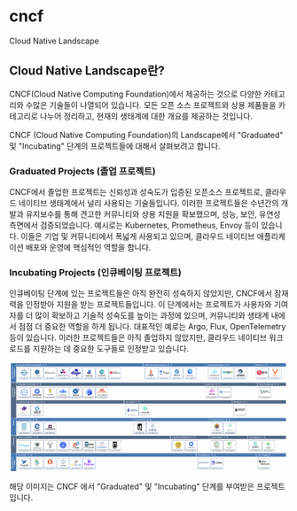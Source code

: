 # cncf
Cloud Native Landscape

## Cloud Native Landscape란?
CNCF(Cloud Native Computing Foundation)에서 제공하는 것으로 다양한 카테고리와 수많은 기술들이 나열되어 있습니다. 
모든 오픈 소스 프로젝트와 상용 제품들을 카테고리로 나누어 정리하고, 현재의 생태계에 대한 개요를 제공하는 것입니다.

CNCF (Cloud Native Computing Foundation)의 Landscape에서 "Graduated" 및 "Incubating" 단계의 프로젝트들에 대해서 살펴보려고 합니다.

### Graduated Projects (졸업 프로젝트)
CNCF에서 졸업한 프로젝트는 신뢰성과 성숙도가 입증된 오픈소스 프로젝트로, 클라우드 네이티브 생태계에서 널리 사용되는 기술들입니다.
이러한 프로젝트들은 수년간의 개발과 유지보수를 통해 견고한 커뮤니티와 상용 지원을 확보했으며, 성능, 보안, 유연성 측면에서 검증되었습니다.
예시로는 Kubernetes, Prometheus, Envoy 등이 있습니다. 이들은 기업 및 커뮤니티에서 폭넓게 사용되고 있으며, 클라우드 네이티브 애플리케이션 배포와 운영에 핵심적인 역할을 합니다.

### Incubating Projects (인큐베이팅 프로젝트)
인큐베이팅 단계에 있는 프로젝트들은 아직 완전히 성숙하지 않았지만, CNCF에서 잠재력을 인정받아 지원을 받는 프로젝트들입니다.
이 단계에서는 프로젝트가 사용자와 기여자를 더 많이 확보하고 기술적 성숙도를 높이는 과정에 있으며, 커뮤니티와 생태계 내에서 점점 더 중요한 역할을 하게 됩니다.
대표적인 예로는 Argo, Flux, OpenTelemetry 등이 있습니다. 이러한 프로젝트들은 아직 졸업하지 않았지만, 클라우드 네이티브 워크로드를 지원하는 데 중요한 도구들로 인정받고 있습니다.

![alt text](image.png)

해당 이미지는 CNCF 에서 "Graduated" 및 "Incubating" 단계를 부여받은 프로젝트 입니다.

